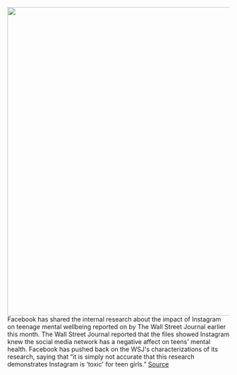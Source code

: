 <img src='https://cdn.vox-cdn.com/thumbor/ioZhCyxCwU1Lss0eau69fln5ojo=/0x0:2040x1360/1200x800/filters:focal(857x517:1183x843)/cdn.vox-cdn.com/uploads/chorus_image/image/69929053/acastro_180828_1777_facebook_0002.0.jpg' width='700px' /><br/>
Facebook has shared the internal research about the impact of Instagram on teenage mental wellbeing reported on by The Wall Street Journal earlier this month. The Wall Street Journal reported that the files showed Instagram knew the social media network has a negative affect on teens' mental health. Facebook has pushed back on the WSJ's characterizations of its research, saying that “it is simply not accurate that this research demonstrates Instagram is ‘toxic' for teen girls.”
<a href='https://www.theverge.com/2021/9/29/22701445/facebook-instagram-mental-health-research-pdfs-documents'> Source <a/>